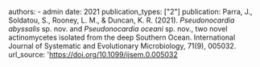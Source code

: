 authors: - admin
date: 2021
publication_types: ["2"]
publication: Parra, J., Soldatou, S., Rooney, L. M., & Duncan, K. R. (2021). _Pseudonocardia abyssalis_ sp. nov. and _Pseudonocardia oceani_ sp. nov., two novel actinomycetes isolated from the deep Southern Ocean. International Journal of Systematic and Evolutionary Microbiology, 71(9), 005032.
url_source: 'https://doi.org/10.1099/ijsem.0.005032
